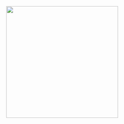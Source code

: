 <img src="https://user-images.githubusercontent.com/106425118/173779936-cd9fabad-2bff-42bd-80a9-15cae3b948f9.png" width="300">
